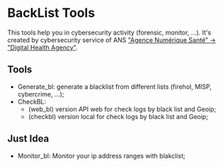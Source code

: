 # BackList Tools

This tools help you in cybersecurity activity (forensic, monitor, ...). 
It's created by cybersecurity service of ANS ["Agence Numérique Santé" -> "Digital Health Agency"](https://cyberveille-sante.gouv.fr/).

## Tools
  - Generate_bl: generate a blacklist from different lists (firehol, MISP, cybercrime, ...);
  - CheckBL: 
    - (web_bl) version API web for check logs by black list and Geoip;
    - (checkbl) version local for check logs by black list and Geoip;  
## Just Idea
  - Monitor_bl: Monitor your ip address ranges with blakclist;
